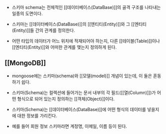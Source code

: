 - 스키마 schema는 전체적인 [[데이터베이스(DataBase)]]의 골격 구조를 나타내는 일종의 도면이다. 

- 스키마는 [[데이터베이스(DataBase)]]의 [[엔티티(Entity)]]와 그 [[엔티티(Entity)]]들 간의 관계를 정의한다.
- 어떤 타입의 데이터가 어느 위치에 적재되어야 하는지, 다른 [[테이블(Table)]]이나 [[엔티티(Entity)]]와 어떠한 관계를 맺는지 정의하게 된다.


## [[MongoDB]]

- mongoose에는 스키마(schema)와 [[모델(model)]] 개념이 있는데, 이 둘은 혼동하기 쉽다. 

- 스키마(Schema)는 컬렉션에 들어가는 문서 내부의 각 필드([[열(Column)]])가 어떤 형식으로 되어 있는지 정의하는 [[객체(Object)]]이다. 
- 스키마(Schema)는 [[데이터베이스(DataBase)]]에 어떤 형식의 데이터를 넣을지에 대한 정보를 가리킨다.

- 예를 들어 회원 정보 스키마라면 계정명, 이메일, 이름 등이 된다.